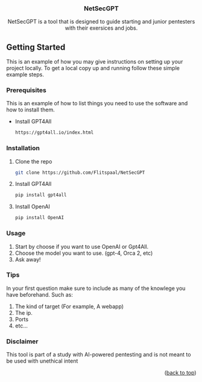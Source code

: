 <h3 align="center">NetSecGPT</h3>

<div>
  <p align="center">
    NetSecGPT is a tool that is designed to guide starting and junior pentesters with their exersices and jobs.
    <br />
</div>

<!-- GETTING STARTED -->
## Getting Started

This is an example of how you may give instructions on setting up your project locally.
To get a local copy up and running follow these simple example steps.

### Prerequisites

This is an example of how to list things you need to use the software and how to install them.
* Install GPT4All
  ```sh
  https://gpt4all.io/index.html
  ```

### Installation

1. Clone the repo
   ```sh
   git clone https://github.com/Flitspaal/NetSecGPT
   ```

2. Install GPT4All
   ```sh
   pip install gpt4all
   ```

3. Install OpenAI
   ```sh
   pip install OpenAI
   ```
### Usage

1. Start by choose if you want to use OpenAI or Gpt4All.
2. Choose the model you want to use. (gpt-4, Orca 2, etc)
3. Ask away!

### Tips

In your first question make sure to include as many of the knowlege you have beforehand.
Such as:
1. The kind of target (For example, A webapp)
2. The ip.
3. Ports
4. etc...

### Disclaimer

This tool is part of a study with AI-powered pentesting and is not meant to be used with unethical intent

<p align="right">(<a href="#readme-top">back to top</a>)</p>

